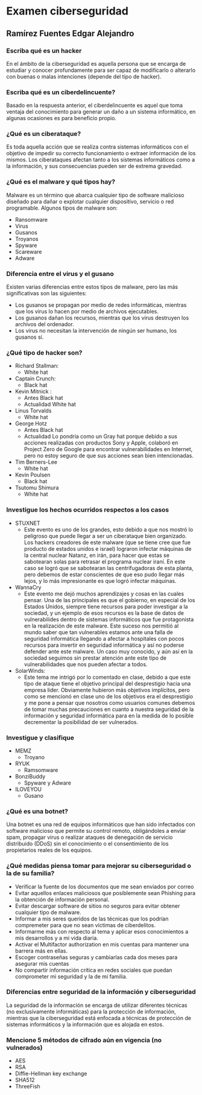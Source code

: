 # Examen ciberseguridad
## Ramírez Fuentes Edgar Alejandro

### Escriba qué es un hacker
En el ámbito de la ciberseguridad es aquella persona que se encarga de estudiar y conocer profundamente para ser capaz de modificarlo o alterarlo con buenas o malas intenciones (depende del tipo de hacker).

### Escriba qué es un ciberdelincuente?
Basado en la respuesta anterior, el ciberdelincuente es aquel que toma ventaja del conocimiento para generar un daño a un sistema informático, en algunas ocasiones es para beneficio propio.

### ¿Qué es un ciberataque?
Es toda aquella acción que se realiza contra sistemas informáticos con el objetivo de impedir su correcto funcionamiento o extraer información de los mismos. Los ciberataques afectan tanto a los sistemas informáticos como a la información, y sus consecuencias pueden ser de extrema gravedad.

### ¿Qué es el malware y qué tipos hay?
Malware es un término que abarca cualquier tipo de software malicioso diseñado para dañar o explotar cualquier dispositivo, servicio o red programable.
Algunos tipos de malware son:
- Ransomware
- Virus
- Gusanos
- Troyanos
- Spyware
- Scareware
- Adware

### Diferencia entre el virus y el gusano
Existen varias diferencias entre estos tipos de malware, pero las más significativas son las siguientes:
- Los gusanos se propagan por medio de redes informáticas, mientras que los virus lo hacen por medio de archivos ejecutables.
- Los gusanos dañan los recursos, mientras que los virus destruyen los archivos del ordenador.
- Los virus no necesitan la intervención de ningún ser humano, los gusanos sí.

### ¿Qué tipo de hacker son?
- Richard Stallman: 
    - White hat
- Captain Crunch:
    - Black hat
- Kevin Mitnick : 
    - Antes Black hat 
    - Actualidad White hat
- Linus Torvalds
    - White hat
- George Hotz
    - Antes Black hat
    - Actualidad Lo pondría como un Gray hat porque debido a sus acciones realizadas con productos Sony y Apple, colaboró en Project Zero de Google para encontrar vulnerabilidades en Internet, pero no estoy seguro de que sus acciones sean bien intencionadas.
- Tim Berners-Lee
    - White hat
- Kevin Poulsen
    - Black hat
- Tsutomu Shimura
    - White hat

### Investigue los hechos ocurridos respectos a los casos
- STUXNET
    - Este evento es uno de los grandes, esto debido a que nos mostró lo peligroso que puede llegar a ser un ciberataque bien organizado. Los hackers creadores de este malware (que se tiene cree que fue producto de estados unidos e israel) lograron infectar máquinas de la central nuclear Natanz, en irán, para hacer que estas se sabotearan solas para retrasar el programa nuclear iraní. En este caso se logró que se sabotearan las centrifugadoras de esta planta, pero debemos de estar conscientes de que eso pudo llegar más lejos, y lo más impresionante es que logró infectar máquinas.
- WannaCry
    - Este evento me dejó muchos aprendizajes y cosas en las cuales pensar. Una de las principales es que el gobierno, en especial de los Estados Unidos, siempre tiene recursos para poder investigar a la sociedad, y un ejemplo de esos recursos es la base de datos de vulnerabilides dentro de sistemas informáticos que fue protagonista en la realización de este malware. Este suceso nos permitió al mundo saber que tan vulnerables estamos ante una falla de seguridad informática llegando a afectar a hospitales con pocos recursos para invertir en seguridad informática y así no poderse defender ante este malware. Un caso muy conocido, y aún así en la sociedad seguimos sin prestar atención ante este tipo de vulnerabilidades que nos pueden afectar a todos.
- SolarWinds:
    - Este tema me intrigó por lo comentado en clase, debido a que este tipo de ataque tiene el objetivo principal del desprestigio hacia una empresa lider. Obviamente hubieron más objetivos implícitos, pero como se mencionó en clase uno de los objetivos era el desprestigio y me pone a pensar que nosotros como usuarios comunes debemos de tomar muchas precauciones en cuanto a nuestra seguridad de la información y seguridad informática para en la medida de lo posible decrementar la posibilidad de ser vulnerados.

### Investigue y clasifique
- MEMZ
    - Troyano
- RYUK
    - Ramsomware
- BonziBuddy
    - Spyware y Adware
- ILOVEYOU
    - Gusano

### ¿Qué es una botnet?
Una botnet es una red de equipos informáticos que han sido infectados con software malicioso que permite su control remoto, obligándoles a enviar spam, propagar virus o realizar ataques de denegación de servicio distribuido (DDoS) sin el conocimiento o el consentimiento de los propietarios reales de los equipos.

### ¿Qué medidas piensa tomar para mejorar su ciberseguridad o la de su familia?
- Verificar la fuente de los documentos que me sean enviados por correo
- Evitar aquellos enlaces maliciosos que posiblemente sean Phishing para la obtención de información personal.
- Evitar descargar software de sitios no seguros para evitar obtener cualquier tipo de malware.
- Informar a mis seres queridos de las técnicas que los podrían compremeter para que no sean víctimas de ciberdelitos.
- Informarme más con respecto al tema y aplicar esos conocimientos a mis desarrollos y a mi vida diaria.
- Activar el Multifactor authorization en mis cuentas para mantener una barrera más en ellas.
- Escoger contraseñas seguras y cambiarlas cada dos meses para asegurar mis cuentas
- No compartir información crítica en redes sociales que puedan comprometer mi seguridad y la de mi familia.

### Diferencias entre seguridad de la información y ciberseguridad
La seguridad de la información se encarga de utilizar diferentes técnicas (no exclusivamente informáticas) para la protección de información, mientras que la ciberseguridad está enfocada a técnicas de protección de sistemas informáticos y la información que es alojada en estos.

### Mencione 5 métodos de cifrado aún en vigencia (no vulnerados)
- AES
- RSA
- Diffie-Hellman key exchange
- SHA512
- ThreeFish